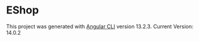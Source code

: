 # EShop

This project was generated with [Angular CLI](https://github.com/angular/angular-cli) version 13.2.3.
Current Version: 14.0.2
